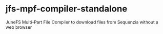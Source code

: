 # jfs-mpf-compiler-standalone
JuneFS Multi-Part File Compiler to download files from Sequenzia without a web browser
